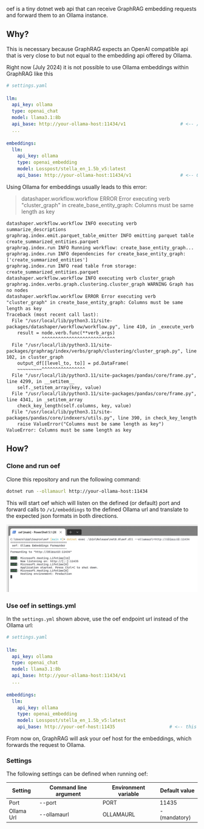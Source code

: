 oef is a tiny dotnet web api that can receive GraphRAG embedding requests and forward them to an Ollama instance.

## Why?

This is necessary because GraphRAG expects an OpenAI compatible api that is very close to but not equal to the embedding api offered by Ollama.

Right now (July 2024) it is not possible to use Ollama embeddings within GraphRAG like this 

```yaml
# settings.yaml

llm:
  api_key: ollama
  type: openai_chat
  model: llama3.1:8b
  api_base: http://your-ollama-host:11434/v1                    # <-- /v1 has to be added for Ollama's OpenAI compatibility mode
  ...

embeddings:
  llm:
    api_key: ollama
    type: openai_embedding
    model: Losspost/stella_en_1.5b_v5:latest
    api_base: http://your-ollama-host:11434/v1                  # <-- Ollama is not supported here

```

Using Ollama for embeddings usually leads to this error:
> datashaper.workflow.workflow ERROR Error executing verb "cluster_graph" in create_base_entity_graph: Columns must be same length as key
 
```batch
datashaper.workflow.workflow INFO executing verb summarize_descriptions
graphrag.index.emit.parquet_table_emitter INFO emitting parquet table create_summarized_entities.parquet
graphrag.index.run INFO Running workflow: create_base_entity_graph...
graphrag.index.run INFO dependencies for create_base_entity_graph: ['create_summarized_entities']
graphrag.index.run INFO read table from storage: create_summarized_entities.parquet
datashaper.workflow.workflow INFO executing verb cluster_graph
graphrag.index.verbs.graph.clustering.cluster_graph WARNING Graph has no nodes
datashaper.workflow.workflow ERROR Error executing verb "cluster_graph" in create_base_entity_graph: Columns must be same length as key
Traceback (most recent call last):
  File "/usr/local/lib/python3.11/site-packages/datashaper/workflow/workflow.py", line 410, in _execute_verb
    result = node.verb.func(**verb_args)
             ^^^^^^^^^^^^^^^^^^^^^^^^^^^
  File "/usr/local/lib/python3.11/site-packages/graphrag/index/verbs/graph/clustering/cluster_graph.py", line 102, in cluster_graph
    output_df[[level_to, to]] = pd.DataFrame(
    ~~~~~~~~~^^^^^^^^^^^^^^^^
  File "/usr/local/lib/python3.11/site-packages/pandas/core/frame.py", line 4299, in __setitem__
    self._setitem_array(key, value)
  File "/usr/local/lib/python3.11/site-packages/pandas/core/frame.py", line 4341, in _setitem_array
    check_key_length(self.columns, key, value)
  File "/usr/local/lib/python3.11/site-packages/pandas/core/indexers/utils.py", line 390, in check_key_length
    raise ValueError("Columns must be same length as key")
ValueError: Columns must be same length as key
```

## How?

### Clone and run oef

Clone this repository and run the following command:

```bash
dotnet run --ollamaurl http://your-ollama-host:11434
```

This will start oef which will listen on the defined (or default) port and forward calls to `/v1/embeddings` to the defined Ollama url and translate to the expected json formats in both directions.

![Console](doc/Console.jpg)

### Use oef in settings.yml

In the `settings.yml` shown above, use the oef endpoint url instead of the Ollama url:

```yaml
# settings.yaml

llm:
  api_key: ollama
  type: openai_chat
  model: llama3.1:8b
  api_base: http://your-ollama-host:11434/v1
  ...

embeddings:
  llm:
    api_key: ollama
    type: openai_embedding
    model: Losspost/stella_en_1.5b_v5:latest
    api_base: http://your-oef-host:11435                    # <-- this line needs to be changed
```

From now on, GraphRAG will ask your oef host for the embeddings, which forwards the request to Ollama.

### Settings

The following settings can be defined when running oef:

|Setting|Command line argument|Environment variable|Default value|
|-|-|-|-|
|Port|--port|PORT|11435|
|Ollama Url|--ollamaurl|OLLAMAURL|- (mandatory)|

